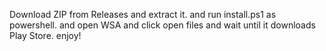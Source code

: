 Download ZIP from Releases and extract it. 
and run install.ps1 as powershell.
and open WSA and click open files and
wait until it downloads Play Store.
enjoy!
